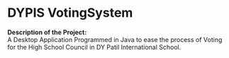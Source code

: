 # DYPIS VotingSystem

<b>Description of the Project:</b><br>
A Desktop Application Programmed in Java to ease the process of Voting for the High School Council in DY Patil International School.

